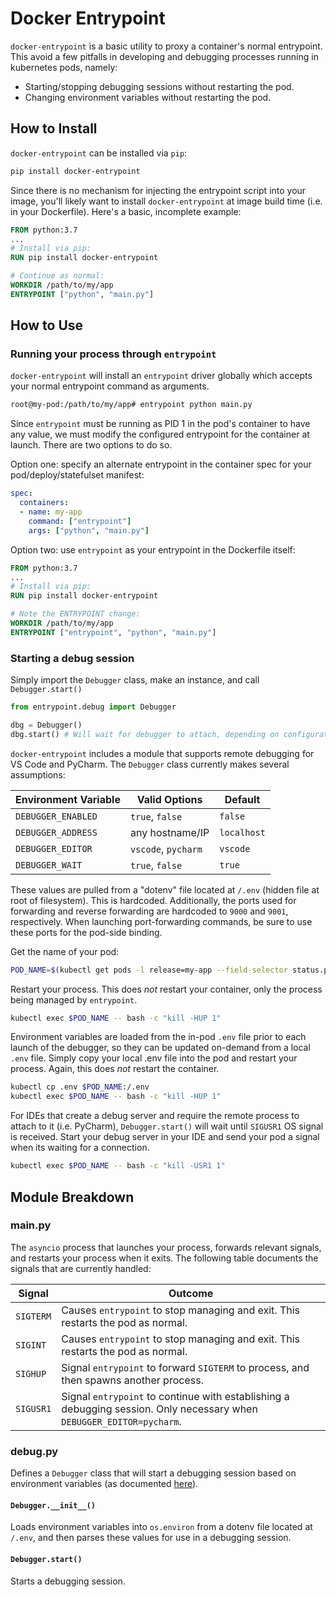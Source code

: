 # Docker Entrypoint

`docker-entrypoint` is a basic utility to proxy a container's normal entrypoint. This avoid a few pitfalls in developing and debugging processes running in kubernetes pods, namely:

- Starting/stopping debugging sessions without restarting the pod.
- Changing environment variables without restarting the pod.

## How to Install

`docker-entrypoint` can be installed via `pip`:

```bash
pip install docker-entrypoint
```

Since there is no mechanism for injecting the entrypoint script into your image, you'll likely want to install `docker-entrypoint` at image build time (i.e. in your Dockerfile). Here's a basic, incomplete example:

```dockerfile
FROM python:3.7
...
# Install via pip:
RUN pip install docker-entrypoint

# Continue as normal:
WORKDIR /path/to/my/app
ENTRYPOINT ["python", "main.py"]
```

## How to Use

### Running your process through `entrypoint`

`docker-entrypoint` will install an `entrypoint` driver globally which accepts your normal entrypoint command as arguments.

```bash
root@my-pod:/path/to/my/app# entrypoint python main.py
```

Since `entrypoint` must be running as PID 1 in the pod's container to have any value, we must modify the configured entrypoint for the container at launch. There are two options to do so.

Option one: specify an alternate entrypoint in the container spec for your pod/deploy/statefulset manifest:

```yaml
spec:
  containers:
  - name: my-app
    command: ["entrypoint"]
    args: ["python", "main.py"]
```

Option two: use `entrypoint` as your entrypoint in the Dockerfile itself:

```dockerfile
FROM python:3.7
...
# Install via pip:
RUN pip install docker-entrypoint

# Note the ENTRYPOINT change:
WORKDIR /path/to/my/app
ENTRYPOINT ["entrypoint", "python", "main.py"]
```

### <a name="debug"></a> Starting a debug session

Simply import the `Debugger` class, make an instance, and call `Debugger.start()`

```python
from entrypoint.debug import Debugger

dbg = Debugger()
dbg.start() # Will wait for debugger to attach, depending on configuration.

```

`docker-entrypoint` includes a module that supports remote debugging for VS Code and PyCharm. The `Debugger` class currently makes several assumptions:

| Environment Variable | Valid Options | Default |
|---|---|---|
| `DEBUGGER_ENABLED` | `true`, `false` | `false` |
| `DEBUGGER_ADDRESS` | any hostname/IP | `localhost` |
| `DEBUGGER_EDITOR` | `vscode`, `pycharm` | `vscode` |
| `DEBUGGER_WAIT` | `true`, `false` | `true`  |

These values are pulled from a "dotenv" file located at `/.env` (hidden file at root of filesystem). This is hardcoded. Additionally, the ports used for forwarding and reverse forwarding are hardcoded to `9000` and `9001`, respectively. When launching port-forwarding commands, be sure to use these ports for the pod-side binding.

Get the name of your pod:

```bash
POD_NAME=$(kubectl get pods -l release=my-app --field-selector status.phase=Running -o jsonpath={.items[0].metadata.name})
```

Restart your process. This does _not_ restart your container, only the process being managed by `entrypoint`.

```bash
kubectl exec $POD_NAME -- bash -c "kill -HUP 1"
```

Environment variables are loaded from the in-pod `.env` file prior to each launch of the debugger, so they can be updated on-demand from a local `.env` file. Simply copy your local .env file into the pod and restart your process. Again, this does _not_ restart the container.

```bash
kubectl cp .env $POD_NAME:/.env
kubectl exec $POD_NAME -- bash -c "kill -HUP 1"
```

For IDEs that create a debug server and require the remote process to attach to it (i.e. PyCharm), `Debugger.start()` will wait until `SIGUSR1` OS signal is received. Start your debug server in your IDE and send your pod a signal when its waiting for a connection.

```bash
kubectl exec $POD_NAME -- bash -c "kill -USR1 1"
```

## Module Breakdown

### main.py

The `asyncio` process that launches your process, forwards relevant signals, and restarts your process when it exits. The following table documents the signals that are currently handled:

| Signal | Outcome |
|---|---|
| `SIGTERM` | Causes `entrypoint` to stop managing and exit. This restarts the pod as normal. |
| `SIGINT` | Causes `entrypoint` to stop managing and exit. This restarts the pod as normal. |
| `SIGHUP` | Signal `entrypoint` to forward `SIGTERM` to process, and then spawns another process. |
| `SIGUSR1` | Signal `entrypoint` to continue with establishing a debugging session. Only necessary when `DEBUGGER_EDITOR=pycharm`. |

### debug.py

Defines a `Debugger` class that will start a debugging session based on environment variables (as documented [here](#debug)).

#### `Debugger.__init__()`

Loads environment variables into `os.environ` from a dotenv file located at `/.env`, and then parses these values for use in a debugging session.

#### `Debugger.start()`

Starts a debugging session.
